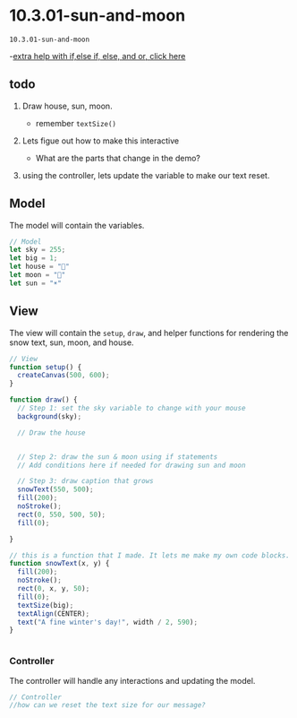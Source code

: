 # 10.3.01-sun-and-moon
```
10.3.01-sun-and-moon
```

-[extra help with if,else if, else, and or, click here](https://thecodingtrain.com/tracks/code-programming-with-p5-js/code/3-conditionals/3-else-if-and-or)

## todo
1. Draw house, sun, moon.
    - remember `textSize()`
    
2.  Lets figue out how to make this interactive
    - What are the parts that change in the demo?
3. using the controller, lets update the variable to make our text reset. 
## Model
The model will contain the variables.

```javascript
// Model
let sky = 255;
let big = 1;
let house = "🏡"
let moon = "🌚"
let sun = "☀️"
```

## View
The view will contain the `setup`, `draw`, and helper functions for rendering the snow text, sun, moon, and house.

```javascript
// View
function setup() {
  createCanvas(500, 600);
}

function draw() {
  // Step 1: set the sky variable to change with your mouse
  background(sky);

  // Draw the house


  // Step 2: draw the sun & moon using if statements
  // Add conditions here if needed for drawing sun and moon

  // Step 3: draw caption that grows
  snowText(550, 500);
  fill(200);
  noStroke();
  rect(0, 550, 500, 50);
  fill(0);

}

// this is a function that I made. It lets me make my own code blocks.
function snowText(x, y) {
  fill(200);
  noStroke();
  rect(0, x, y, 50);
  fill(0);
  textSize(big);
  textAlign(CENTER);
  text("A fine winter's day!", width / 2, 590);
}



```

### Controller
The controller will handle any interactions and updating the model.

```javascript
// Controller
//how can we reset the text size for our message?

```


